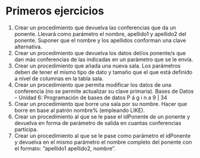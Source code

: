 # Primeros ejercicios
1. Crear un procedimiento que devuelva las conferencias que da un ponente. Llevará como parámetro el nombre,
apellido1 y apellido2 del ponente. Suponer que el nombre y los apellidos conforman una clave alternativa.
2. Crear un procedimiento que devuelva los datos del/os ponente/s que dan más conferencias de las indicadas
en un parámetro que se le envía.
3. Crear un procedimiento que añada una nueva sala. Los parámetros deben de tener el mismo tipo de dato y
tamaño que el que está definido a nivel de columnas en la tabla sala.
4. Crear un procedimiento que permita modificar los datos de una conferencia (no se permite actualizar su clave
primaria).
Bases de Datos – Unidad 6: Programación de bases de datos
P á g i n a 9 | 34
5. Crear un procedimiento que borre una sala por su nombre. Hacer que borre en base al patrón nombre%
(empleando LIKE).
6. Crear un procedimiento al que se le pase el idPonente de un ponente y devuelva en forma de parámetro de
salida en cuantas conferencias participa.
7. Crear un procedimiento al que se le pase como parámetro el idPonente y devuelva en el mismo parámetro el
nombre completo del ponente con el formato: “apellido1 apellido2, nombre”.